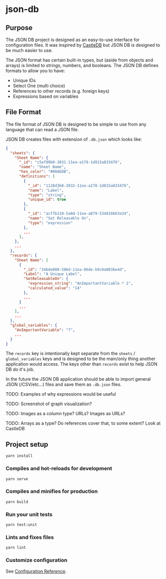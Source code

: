 # json-db

## Purpose

The JSON DB project is designed as an easy-to-use interface for configuration files.  It was inspired by [CastleDB](http://castledb.org/) but JSON DB is designed to be much easier to use.

The JSON format has certain built-in types, but (aside from objects and arrays) is limited to strings, numbers, and booleans.  The JSON DB defines formats to allow you to have:

* Unique IDs
* Select One (multi choice)
* References to other records (e.g. foreign keys)
* Expressions based on variables


## File Format

The file format of JSON DB is designed to be simple to use from any language that can read a JSON file.

JSON DB creates files with extension of `.db.json` which looks like:

```json
{
  "sheets": {
    "Sheet Name": {
      "_id": "c5af89b0-3831-11ea-a178-1d815a833476",
      "name": "Sheet Name",
      "hex_color": "#00AEDB",
      "definitions": [
        {
          "_id": "1128d3b0-3832-11ea-a178-1d815a833476",
          "name": "Label",
          "type": "string",
          "unique_id": true
        },
        {
          "_id": "acf7b110-5a0d-11ea-a879-534818663e3d",
          "name": "Set Releasable On",
          "type": "expression"
        },
        ...
      ],
    },
    ...
  },
  "records": {
    "Sheet Name": [
      {
        "_id": "34bde080-586d-11ea-86de-b9c0a083be4d",
        "Label": "A Unique Label",
        "SetReleasableOn": {
          "expression_string": "AnImportantVariable * 2",
          "calculated_value": "14"
        },
        ...
      }
      ...
    ],
    ...
  },
  "global_variables": {
    "AnImportantVariable": "7",
    ...
  }
}
```

The `records` key is intentionally kept separate from the `sheets` / `global_variables` keys and is designed to be the main/only thing another application would access.  The keys other than `records` exist to help JSON DB do it's job.

In the future the JSON DB application should be able to import general JSON (/CSV/etc...) files and save them as `.db.json` files.

TODO: Examples of why expressions would be useful

TODO: Screenshot of graph visualization?

TODO: Images as a column type?  URLs?  Images as URLs?

TODO: Arrays as a type?  Do references cover that, to some extent?  Look at CastleDB






## Project setup
```
yarn install
```

### Compiles and hot-reloads for development
```
yarn serve
```

### Compiles and minifies for production
```
yarn build
```

### Run your unit tests
```
yarn test:unit
```

### Lints and fixes files
```
yarn lint
```

### Customize configuration
See [Configuration Reference](https://cli.vuejs.org/config/).
